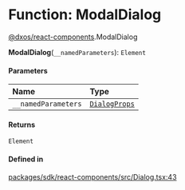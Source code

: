 # Function: ModalDialog

[@dxos/react-components](../modules/dxos_react_components.md).ModalDialog

**ModalDialog**(`__namedParameters`): `Element`

#### Parameters

| Name | Type |
| :------ | :------ |
| `__namedParameters` | [`DialogProps`](../interfaces/dxos_react_components.DialogProps.md) |

#### Returns

`Element`

#### Defined in

[packages/sdk/react-components/src/Dialog.tsx:43](https://github.com/dxos/dxos/blob/main/packages/sdk/react-components/src/Dialog.tsx#L43)
